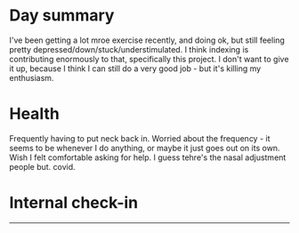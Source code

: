 # Day summary
I've been getting a lot mroe exercise recently, and doing ok, but still feeling pretty depressed/down/stuck/understimulated. I think indexing is contributing enormously to that, specifically this project. I don't want to give it up, because I think I can still do a very good job - but it's killing my enthusiasm. 

# Health
Frequently having to put neck back in. Worried about the frequency - it seems to be whenever I do anything, or maybe it just goes out on its own. Wish I felt comfortable asking for help. I guess tehre's the nasal adjustment people but. covid. 



# Internal check-in




------
